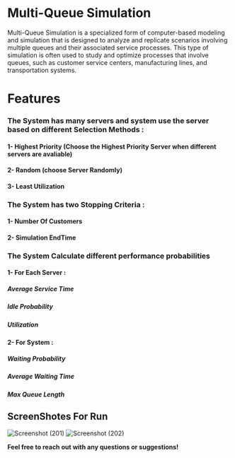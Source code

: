 # Multi-Queue Simulation
Multi-Queue Simulation is a specialized form of computer-based modeling and simulation that is designed to analyze and replicate scenarios involving multiple queues and their associated service processes. This type of simulation is often used to study and optimize processes that involve queues, such as customer service centers, manufacturing lines, and transportation systems. 


# Features

### The System has many servers and system use the server based on different Selection Methods :

#### 1- Highest Priority (Choose the Highest Priority Server when different servers are avaliable)

#### 2- Random (choose Server Randomly)

#### 3- Least Utilization

### The System has two Stopping Criteria :

#### 1- Number Of Customers

#### 2- Simulation EndTime

### The System Calculate different performance probabilities 

#### 1- For Each Server :

##### Average Service Time

##### Idle Probability

##### Utilization

#### 2- For System :

##### Waiting Probability

##### Average Waiting Time

##### Max Queue Length

## ScreenShotes For Run

![Screenshot (201)](https://github.com/AhmedEsmail8/Modeling-and-Simulation/assets/89998528/10309021-5526-4024-85df-8a789241af53)
![Screenshot (202)](https://github.com/AhmedEsmail8/Modeling-and-Simulation/assets/89998528/e0b739a9-f643-4b6d-8f61-1ce0fbf47cd9)

**Feel free to reach out with any questions or suggestions!**

